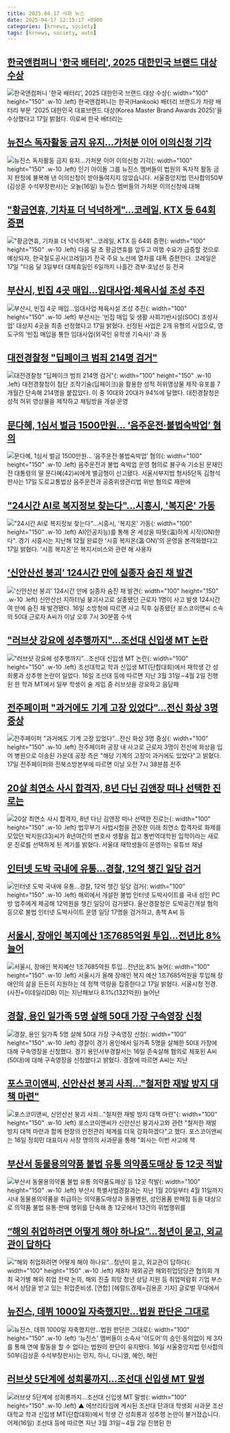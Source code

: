 ```yaml
---
title: 2025.04.17 사회 뉴스
date: 2025-04-17 12:15:17 +0900
categories: [krnews, society]
tags: [krnews, society, auto]
---
```

## [한국앤컴퍼니 '한국 배터리', 2025 대한민국 브랜드 대상 수상](https://n.news.naver.com/mnews/article/277/0005579319)

![한국앤컴퍼니 '한국 배터리', 2025 대한민국 브랜드 대상 수상](https://mimgnews.pstatic.net/image/origin/277/2025/04/17/5579319.jpg?type=nf220_150){: width="100" height="150" .w-10 .left}
한국앤컴퍼니는 한국(Hankook) 배터리 브랜드가 차량 배터리 부문 '2025 대한민국 대표브랜드 대상(Korea Master Brand Awards 2025)'을 수상했다고 17일 밝혔다. 이로써 한국 배터리는

## [뉴진스 독자활동 금지 유지…가처분 이어 이의신청 기각](https://n.news.naver.com/mnews/article/056/0011933046)

![뉴진스 독자활동 금지 유지…가처분 이어 이의신청 기각](https://mimgnews.pstatic.net/image/origin/056/2025/04/16/11933046.jpg?type=nf220_150){: width="100" height="150" .w-10 .left}
인기 아이돌 그룹 뉴진스 멤버들이 법원의 독자적 활동 금지 판정에 불복해 낸 이의신청이 받아들여지지 않았습니다. 서울중앙지법 민사합의50부(김상훈 수석부장판사)는 오늘(16일) 뉴진스 멤버들의 가처분 이의신청에 대해

## ["황금연휴, 기차표 더 넉넉하게"…코레일, KTX 등 64회 증편](https://n.news.naver.com/mnews/article/088/0000942527)

!["황금연휴, 기차표 더 넉넉하게"…코레일, KTX 등 64회 증편](https://mimgnews.pstatic.net/image/origin/088/2025/04/17/942527.jpg?type=nf220_150){: width="100" height="150" .w-10 .left}
다음 달 초 황금연휴를 앞두고 여행 수요가 급증할 것으로 예상되자, 한국철도공사(코레일)가 전국 주요 노선에 열차를 대폭 증편한다. 코레일은 17일 "다음 달 3일부터 대체휴일인 6일까지 나흘간 경부·호남선 등 전국

## [부산시, 빈집 4곳 매입…임대사업·체육시설 조성 추진](https://n.news.naver.com/mnews/article/421/0008197769)

![부산시, 빈집 4곳 매입…임대사업·체육시설 조성 추진](https://mimgnews.pstatic.net/image/origin/421/2025/04/17/8197769.jpg?type=nf220_150){: width="100" height="150" .w-10 .left}
부산시는 '빈집 매입 및 생활 사회기반시설(SOC) 조성사업' 대상지 4곳을 최종 선정했다고 17일 밝혔다. 선정된 사업은 2개 유형의 사업으로, 영도구의 '빈집 매입을 통한 임대사업(외국인 유학생 기숙사)' 과 동

## [대전경찰청 "딥페이크 범죄 214명 검거"](https://n.news.naver.com/mnews/article/469/0000860031)

![대전경찰청 "딥페이크 범죄 214명 검거"](https://mimgnews.pstatic.net/image/origin/469/2025/04/17/860031.jpg?type=nf220_150){: width="100" height="150" .w-10 .left}
대전경찰청이 첨단 조작기술(딥페이크)을 활용한 성적 허위영상물 제작·유포를 7개월간 단속해 214명을 붙잡았다. 이 중 10대와 20대가 94%에 달했다. 대전경찰청은 성적 허위 영상물을 제작하고 채팅방을 개설·운영

## [문다혜, 1심서 벌금 1500만원... ‘음주운전·불법숙박업’ 혐의](https://n.news.naver.com/mnews/article/023/0003900070)

![문다혜, 1심서 벌금 1500만원... ‘음주운전·불법숙박업’ 혐의](https://mimgnews.pstatic.net/image/origin/023/2025/04/17/3900070.jpg?type=nf220_150){: width="100" height="150" .w-10 .left}
음주운전과 불법 숙박업 운영 혐의로 불구속 기소된 문재인 전 대통령의 딸 문다혜(42)씨에게 벌금형이 선고됐다. 서울서부지법 형사5단독 김형석 판사는 17일 도로교통법상 음주운전과 공중위생관리법 위반 혐의로 재판에

## ["24시간 AI로 복지정보 찾는다"…시흥시, '복지온' 가동](https://n.news.naver.com/mnews/article/003/0013189251)

!["24시간 AI로 복지정보 찾는다"…시흥시, '복지온' 가동](https://mimgnews.pstatic.net/image/origin/003/2025/04/17/13189251.jpg?type=nf220_150){: width="100" height="150" .w-10 .left}
AI(인공지능)를 통해 온 세상을 따뜻(溫)하게 시작(ON)한다". 경기 시흥시는 지난해 12월 완료한 '시흥 복지온(溫·ON)'의 운영을 본격화했다고 17일 밝혔다. '시흥 복지온'은 복지서비스와 관련 해 사용자

## [‘신안산선 붕괴’ 124시간 만에 실종자 숨진 채 발견](https://n.news.naver.com/mnews/article/081/0003534182)

![‘신안산선 붕괴’ 124시간 만에 실종자 숨진 채 발견](https://mimgnews.pstatic.net/image/origin/081/2025/04/17/3534182.jpg?type=nf220_150){: width="100" height="150" .w-10 .left}
신안산선 지하터널 붕괴사고로 실종됐던 근로자 1명이 사고 발생 124시간여 만에 숨진 채 발견됐다. 16일 소방청에 따르면 사고 직후 실종됐던 포스코이앤씨 소속의 50대 근로자 A씨가 이날 오후 7시 30분쯤 수색

## ["러브샷 강요에 성추행까지"…조선대 신입생 MT 논란](https://n.news.naver.com/mnews/article/666/0000070171)

!["러브샷 강요에 성추행까지"…조선대 신입생 MT 논란](https://mimgnews.pstatic.net/image/origin/666/2025/04/16/70171.jpg?type=nf220_150){: width="100" height="150" .w-10 .left}
조선대학교 학과 신입생 MT(단합대회)에서 재학생 간 성희롱과 성추행 논란이 일었다. 16일 조선대 등에 따르면 지난 3월 31일∼4월 2일 진행된 한 학과 MT에서 일부 학생이 술 게임 중 러브샷을 강요하고 음담패

## [전주페이퍼 "과거에도 기계 고장 있었다"…전신 화상 3명 중상](https://n.news.naver.com/mnews/article/079/0004014651)

![전주페이퍼 "과거에도 기계 고장 있었다"…전신 화상 3명 중상](https://mimgnews.pstatic.net/image/origin/079/2025/04/17/4014651.jpg?type=nf220_150){: width="100" height="150" .w-10 .left}
전주페이퍼 공장 내 사고로 근로자 3명이 전신에 화상을 입어 병원으로 이송된 가운데 공장 측은 "해당 기계의 고장이 과거에도 있었다"고 밝혔다. 17일 전주페이퍼와 전북소방본부에 따르면 이날 오전 7시 38분쯤 전주

## [20살 최연소 사시 합격자, 8년 다닌 김앤장 떠나 선택한 진로는](https://n.news.naver.com/mnews/article/023/0003900033)

![20살 최연소 사시 합격자, 8년 다닌 김앤장 떠나 선택한 진로는](https://mimgnews.pstatic.net/image/origin/023/2025/04/17/3900033.jpg?type=nf220_150){: width="100" height="150" .w-10 .left}
법무부가 사법시험을 관장한 이래 최연소 합격자로 화제를 모았던 박지원(33)씨가 8년여간의 변호사 생활을 접고 통번역대학원 입학이라는 새로운 진로를 선택하게 된 계기를 밝혔다. 서울대 재학생들이 운영하는 유튜브 채널

## [인터넷 도박 국내에 유통…경찰, 12억 챙긴 일당 검거](https://n.news.naver.com/mnews/article/003/0013189030)

![인터넷 도박 국내에 유통…경찰, 12억 챙긴 일당 검거](https://mimgnews.pstatic.net/image/origin/003/2025/04/17/13189030.jpg?type=nf220_150){: width="100" height="150" .w-10 .left}
해외에서 개설한 불법 인터넷 도박사이트를 국내 성인 PC방 업주에게 제공해 12억원을 챙긴 일당이 검거됐다. 울산경찰청은 도박공간개설 혐의 등으로 불법 인터넷 도박사이트 운영 일당 17명을 검거하고, 총책 A씨 등

## [서울시, 장애인 복지예산 1조7685억원 투입…전년比 8% 늘어](https://n.news.naver.com/mnews/article/018/0005989982)

![서울시, 장애인 복지예산 1조7685억원 투입…전년比 8% 늘어](https://mimgnews.pstatic.net/image/origin/018/2025/04/17/5989982.jpg?type=nf220_150){: width="100" height="150" .w-10 .left}
서울시가 올해 장애인 복지 예산 1조7685억원을 투입해 장애인의 삶을 든든히 지원하는 데 정책 역량을 집중한다고 17일 밝혔다. 서울시청 전경. (사진=이데일리DB) 이는 지난해보다 8.1%(1321억원) 늘어난

## [경찰, 용인 일가족 5명 살해 50대 가장 구속영장 신청](https://n.news.naver.com/mnews/article/023/0003899923)

![경찰, 용인 일가족 5명 살해 50대 가장 구속영장 신청](https://mimgnews.pstatic.net/image/origin/023/2025/04/16/3899923.jpg?type=nf220_150){: width="100" height="150" .w-10 .left}
경찰이 경기 용인에서 일가족 5명을 살해한 50대 가장에 대해 구속영장을 신청했다. 경기 용인서부경찰서는 16일 존속살해 혐의로 체포된 A씨(50대)에 대해 구속영장을 신청했다고 밝혔다. 경찰에 따르면 A씨는 지난

## [포스코이앤씨, 신안산선 붕괴 사죄…"철저한 재발 방지 대책 마련"](https://n.news.naver.com/mnews/article/421/0008197586)

![포스코이앤씨, 신안산선 붕괴 사죄…"철저한 재발 방지 대책 마련"](https://mimgnews.pstatic.net/image/origin/421/2025/04/16/8197586.jpg?type=nf220_150){: width="100" height="150" .w-10 .left}
포스코이앤씨가 신안산선 붕괴사고와 관련 "철저한 재발 방지 대책 마련과 함께 현장의 안전관리 체계를 더욱 강화하겠다"고 했다. 포스코이앤씨는 16일 정희민 대표이사 사장 명의의 사과문을 통해 "회사는 이번 사고에 책

## [부산서 동물용의약품 불법 유통 의약품도매상 등 12곳 적발](https://n.news.naver.com/mnews/article/014/0005337241)

![부산서 동물용의약품 불법 유통 의약품도매상 등 12곳 적발](https://mimgnews.pstatic.net/image/origin/014/2025/04/17/5337241.jpg?type=nf220_150){: width="100" height="150" .w-10 .left}
부산시 특별사법경찰과는 지난 1월 20일부터 4월 11일까지 시내 동물용의약품을 취급하는 의약품도매상과 동물병원, 성인용품 판매점 등을 대상으로 의약품 불법 유통·판매 행위를 단속해 총 12곳에서 13건의 위법행위를

## [“해외 취업하려면 어떻게 해야 하나요”...청년이 묻고, 외교관이 답하다](https://n.news.naver.com/mnews/article/016/0002458726)

![“해외 취업하려면 어떻게 해야 하나요”...청년이 묻고, 외교관이 답하다](https://mimgnews.pstatic.net/image/origin/016/2025/04/17/2458726.jpg?type=nf220_150){: width="100" height="150" .w-10 .left}
제8차 재외공관 해외취업담당관 협의회 개최 국가별 해외 취업 전략 논의, 해외 진출 희망 청년 상담 지원 등 취업박람회 기업 부스에서 상담을 받고 있는 취업준비생. [연합] [헤럴드경제=김용훈 기자] 글로벌 무대에서

## [뉴진스, 데뷔 1000일 자축했지만…법원 판단은 그대로](https://n.news.naver.com/mnews/article/138/0002194797)

![뉴진스, 데뷔 1000일 자축했지만…법원 판단은 그대로](https://mimgnews.pstatic.net/image/origin/138/2025/04/16/2194797.jpg?type=nf220_150){: width="100" height="150" .w-10 .left}
'뉴진스' 멤버들이 소속사 '어도어'의 승인·동의없이 제 3자를 통해 연예 활동을 할 수 없다는 법원의 판단이 유지됐다. 16일 서울중앙지법 민사합의50부(김상훈 수석부장판사)는 민지, 하니, 다니엘, 혜인, 해린

## [러브샷 5단계에 성희롱까지…조선대 신입생 MT 말썽](https://n.news.naver.com/mnews/article/055/0001250021)

![러브샷 5단계에 성희롱까지…조선대 신입생 MT 말썽](https://mimgnews.pstatic.net/image/origin/055/2025/04/17/1250021.jpg?type=nf220_150){: width="100" height="150" .w-10 .left}
▲ 에브리타임에 게시된 조선대 단과대 학생회 사과문 조선대학교 학과 신입생 MT(단합대회)에서 학생 간 성희롱과 성추행 논란이 불거졌습니다. 어제(16일) 조선대 등에 따르면 지난 3월 31일∼4월 2일 진행된 한

